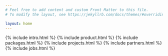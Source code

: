 ```yaml
---
# Feel free to add content and custom Front Matter to this file.
# To modify the layout, see https://jekyllrb.com/docs/themes/#overriding-theme-defaults

layout: home
---
```

{% include intro.html %}
{% include product.html %}
{% include packages.html %}
{% include projects.html %}
{% include partners.html %}
{% include jobs.html %}
